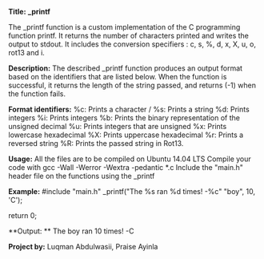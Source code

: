 **Title:**
**_printf**

The _printf function is a custom implementation of the C programming function printf. It returns the number of characters printed and writes the output to stdout. It includes the conversion specifiers : c, s, %, d, x, X, u, o, rot13 and i.

**Description:**
The described _printf function produces an output format based on the identifiers that are listed below. When the function is successful, it returns the length of the string passed, and returns (-1) when the function fails.

**Format identifiers:**
%c: Prints a character /
%s: Prints a string
%d: Prints integers
%i: Prints integers
%b: Prints the binary representation of the unsigned decimal
%u: Prints integers that are unsigned
%x: Prints lowercase hexadecimal
%X: Prints uppercase hexadecimal
%r: Prints a reversed string
%R: Prints the passed string in Rot13.		

**Usage:**
All the files are to be compiled on Ubuntu 14.04 LTS
Compile your code with gcc -Wall -Werror -Wextra -pedantic *.c
Include the "main.h" header file on the functions using the _printf

**Example:**
#include "main.h"
_printf("The %s ran %d times! -%c" "boy", 10, 'C');

return 0;

**Output: **
The boy ran 10 times! -C

**Project by:**
Luqman Abdulwasii,
Praise Ayinla
